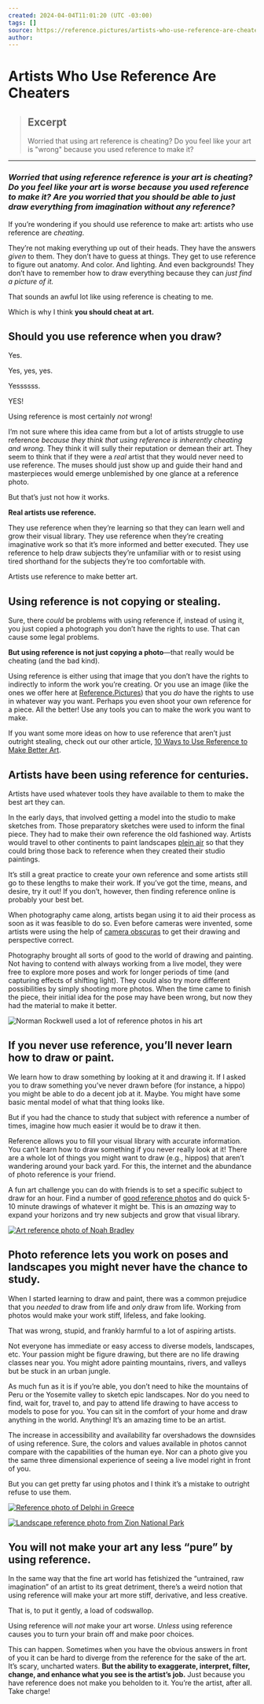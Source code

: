 ```yaml
---
created: 2024-04-04T11:01:20 (UTC -03:00)
tags: []
source: https://reference.pictures/artists-who-use-reference-are-cheaters/
author: 
---
```


# Artists Who Use Reference Are Cheaters

> ## Excerpt
> Worried that using art reference is cheating? Do you feel like your art is "wrong" because you used reference to make it?

---
### _Worried that using reference reference is your art is cheating? Do you feel like your art is worse because you used reference to make it? Are you worried that you should be able to just draw everything from imagination without any reference?_

If you’re wondering if you should use reference to make art: artists who use reference are _cheating_.

They’re not making everything up out of their heads. They have the answers _given_ to them. They don’t have to guess at things. They get to use reference to figure out anatomy. And color. And lighting. And even backgrounds! They don’t have to remember how to draw everything because they can _just find a picture of it._

That sounds an awful lot like using reference is cheating to me.

Which is why I think **you should cheat at art.**

## Should you use reference when you draw?

Yes.

Yes, yes, yes.

Yessssss.

YES!

Using reference is most certainly _not_ wrong!

I’m not sure where this idea came from but a lot of artists struggle to use reference _because they think that using reference is inherently cheating and wrong._ They think it will sully their reputation or demean their art. They seem to think that if they were a _real_ artist that they would never need to use reference. The muses should just show up and guide their hand and masterpieces would emerge unblemished by one glance at a reference photo.

But that’s just not how it works.

**Real artists use reference.**

They use reference when they’re learning so that they can learn well and grow their visual library. They use reference when they’re creating imaginative work so that it’s more informed and better executed. They use reference to help draw subjects they’re unfamiliar with or to resist using tired shorthand for the subjects they’re too comfortable with.

Artists use reference to make better art.

## Using reference is not copying or stealing.

Sure, there _could_ be problems with using reference if, instead of using it, you just copied a photograph you don’t have the rights to use. That can cause some legal problems.

**But using reference is not just copying a photo**—that really would be cheating (and the bad kind).

Using reference is either using that image that you don’t have the rights to indirectly to inform the work you’re creating. Or you use an image (like the ones we offer here at [Reference.Pictures](https://reference.pictures/)) that you _do_ have the rights to use in whatever way you want. Perhaps you even shoot your own reference for a piece. All the better! Use any tools you can to make the work you want to make.

If you want some more ideas on how to use reference that aren’t just outright stealing, check out our other article, [10 Ways to Use Reference to Make Better Art](https://reference.pictures/10-ways-to-use-reference-to-make-better-art/).

## Artists have been using reference for centuries.

Artists have used whatever tools they have available to them to make the best art they can.

In the early days, that involved getting a model into the studio to make sketches from. Those preparatory sketches were used to inform the final piece. They had to make their own reference the old fashioned way. Artists would travel to other continents to paint landscapes [plein air](https://en.wikipedia.org/wiki/En_plein_air) so that they could bring those back to reference when they created their studio paintings.

It’s still a great practice to create your own reference and some artists still go to these lengths to make their work. If you’ve got the time, means, and desire, try it out! If you don’t, however, then finding reference online is probably your best bet.

When photography came along, artists began using it to aid their process as soon as it was feasible to do so. Even before cameras were invented, some artists were using the help of [camera obscuras](https://en.wikipedia.org/wiki/Camera_obscura) to get their drawing and perspective correct.

Photography brought all sorts of good to the world of drawing and painting. Not having to contend with always working from a live model, they were free to explore more poses and work for longer periods of time (and capturing effects of shifting light). They could also try more different possibilities by simply shooting more photos. When the time came to finish the piece, their initial idea for the pose may have been wrong, but now they had the material to make it better.

![Norman Rockwell used a lot of reference photos in his art](https://reference.pictures/wp-content/uploads/2022/03/Norman-Rockwell.jpg)

## If you never use reference, you’ll never learn how to draw or paint.

We learn how to draw something by looking at it and drawing it. If I asked you to draw something you’ve never drawn before (for instance, a hippo) you might be able to do a decent job at it. Maybe. You might have some basic mental model of what that thing looks like.

But if you had the chance to study that subject with reference a number of times, imagine how much easier it would be to draw it then.

Reference allows you to fill your visual library with accurate information. You can’t learn how to draw something if you never really look at it! There are a whole lot of things you might want to draw (e.g., hippos) that aren’t wandering around your back yard. For this, the internet and the abundance of photo reference is your friend.

A fun art challenge you can do with friends is to set a specific subject to draw for an hour. Find a number of [good reference photos](https://reference.pictures/) and do quick 5-10 minute drawings of whatever it might be. This is an _amazing_ way to expand your horizons and try new subjects and grow that visual library.

[![Art reference photo of Noah Bradley](https://reference.pictures/wp-content/uploads/2020/01/Reference-Pictures_Figure-Drawing_Warrior-2186-267x400.jpg)](https://reference.pictures/figure-drawing-warrior/)

## Photo reference lets you work on poses and landscapes you might never have the chance to study.

When I started learning to draw and paint, there was a common prejudice that you _needed_ to draw from life and _only_ draw from life. Working from photos would make your work stiff, lifeless, and fake looking.

That was wrong, stupid, and frankly harmful to a lot of aspiring artists.

Not everyone has immediate or easy access to diverse models, landscapes, etc. Your passion might be figure drawing, but there are no life drawing classes near you. You might adore painting mountains, rivers, and valleys but be stuck in an urban jungle.

As much fun as it is if you’re able, you don’t need to hike the mountains of Peru or the Yosemite valley to sketch epic landscapes. Nor do you need to find, wait for, travel to, and pay to attend life drawing to have access to models to pose for you. You can sit in the comfort of your home and draw anything in the world. Anything! It’s an amazing time to be an artist.

The increase in accessibility and availability far overshadows the downsides of using reference. Sure, the colors and values available in photos cannot compare with the capabilities of the human eye. Nor can a photo give you the same three dimensional experience of seeing a live model right in front of you.

But you can get pretty far using photos and I think it’s a mistake to outright refuse to use them.

[![Reference photo of Delphi in Greece](https://reference.pictures/wp-content/uploads/2021/09/Reference-Pictures_Greece-1177.jpg)](https://reference.pictures/greece/)

[![Landscape reference photo from Zion National Park](https://reference.pictures/wp-content/uploads/2020/11/Reference-Pictures_Zion_015.jpg)](https://reference.pictures/zion/)

## You will not make your art any less “pure” by using reference.

In the same way that the fine art world has fetishized the “untrained, raw imagination” of an artist to its great detriment, there’s a weird notion that using reference will make your art more stiff, derivative, and less creative.

That is, to put it gently, a load of codswallop.

Using reference will _not_ make your art worse. _Unless_ using reference causes you to turn your brain off and make poor choices.

This can happen. Sometimes when you have the obvious answers in front of you it can be hard to diverge from the reference for the sake of the art. It’s scary, uncharted waters. **But the ability to exaggerate, interpret, filter, change, and enhance what you see is the artist’s job.** Just because you have reference does not make you beholden to it. You’re the artist, after all. Take charge!
